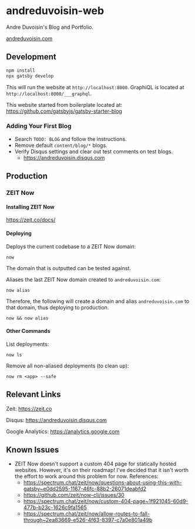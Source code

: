 # andreduvoisin-web

Andre Duvoisin's Blog and Portfolio.

[andreduvoisin.com](https://andreduvoisin.com)

## Development

```sh
npm install
npx gatsby develop
```

This will run the website at `http://localhost:8000`. GraphiQL is located at `http://localhost:8000/___graphql`.

This website started from boilerplate located at: https://github.com/gatsbyjs/gatsby-starter-blog

### Adding Your First Blog

- Search `TODO: BLOG` and follow the instructions.
- Remove default `content/blog/*` blogs.
- Verify Disqus settings and clear out test comments on test blogs.
  - https://andreduvoisin.disqus.com

## Production

### ZEIT Now

#### Installing ZEIT Now

https://zeit.co/docs/

#### Deploying

Deploys the current codebase to a ZEIT Now domain:

```
now
```

The domain that is outputted can be tested against.

Aliases the last ZEIT Now domain created to `andreduvoisin.com`:

```
now alias
```

Therefore, the following will create a domain and alias `andreduvoisin.com` to that domain, thus deploying to production.

```
now && now alias
```

#### Other Commands

List deployments:

```
now ls
```

Remove all non-aliased deployments (to clean up):

```
now rm <app> --safe
```

## Relevant Links

Zeit: https://zeit.co

Disqus: https://andreduvoisin.disqus.com

Google Analytics: https://analytics.google.com

## Known Issues

- ZEIT Now doesn't support a custom 404 page for statically hosted websites. However, it's on their roadmap! I've decided that it isn't worth the effort to work around this problem for now. References:
  - https://spectrum.chat/zeit/now/questions-about-using-this-with-gatsby~e0dd2595-1167-46fc-88b2-26071deabfd2
  - https://github.com/zeit/now-cli/issues/30
  - https://spectrum.chat/zeit/now/custom-404-page~1f921045-60d9-477b-b23c-1626c9fa1565
  - https://spectrum.chat/zeit/now/allow-routes-to-fall-through~2ea83669-e526-4f63-8397-c7a0e801a49b
